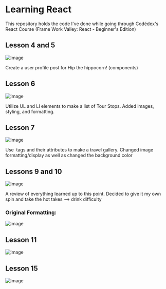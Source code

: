 # Learning React

This repository holds the code I've done while going through Codédex's React Course (Frame Work Valley: React - Beginner's Edition)


## Lesson 4 and 5
![image](https://github.com/hmkuklinski/codedex-react/assets/143479397/7ecf7fcc-8c13-466b-8bc0-81c1f0d69c0c)

Create a user profile post for Hip the hippocorn! (components)

## Lesson 6
![image](https://github.com/hmkuklinski/codedex-react/assets/143479397/5e4450a1-cbb4-40a2-837c-9ebff0797ab8)

Utilize UL and LI elements to make a list of Tour Stops. Added images, styling, and formatting.

## Lesson 7
![image](https://github.com/hmkuklinski/codedex-react/assets/143479397/744e3069-6d5f-4840-a2c8-0bd9e9dfc586)

Use <img> tags and their attributes to make a travel gallery. Changed image formatting/display as well as changed the background color

## Lessons 9 and 10
![image](https://github.com/hmkuklinski/codedex-react/assets/143479397/f41f33e4-8f40-4721-aeae-2df5287408a6)

A review of everything learned up to this point. Decided to give it my own spin and take the hot takes --> drink difficulty

### Original Formatting:
![image](https://github.com/hmkuklinski/codedex-react/assets/143479397/617247ca-ecfa-4978-845a-4ee0f6c119b0)

## Lesson 11

![image](https://github.com/hmkuklinski/codedex-react/assets/143479397/398a8205-01d5-4363-909f-661af3c4c132)

## Lesson 15
![image](https://github.com/hmkuklinski/codedex-react/assets/143479397/c06e14a5-d42e-4a4b-a20e-7223df1c929f)

